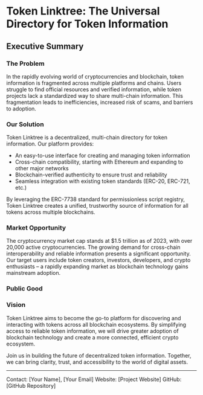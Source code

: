 # Token Linktree: The Universal Directory for Token Information

## Executive Summary

### The Problem
In the rapidly evolving world of cryptocurrencies and blockchain, token information is fragmented across multiple platforms and chains. Users struggle to find official resources and verified information, while token projects lack a standardized way to share multi-chain information. This fragmentation leads to inefficiencies, increased risk of scams, and barriers to adoption.

### Our Solution
Token Linktree is a decentralized, multi-chain directory for token information. Our platform provides:
- An easy-to-use interface for creating and managing token information
- Cross-chain compatibility, starting with Ethereum and expanding to other major networks
- Blockchain-verified authenticity to ensure trust and reliability
- Seamless integration with existing token standards (ERC-20, ERC-721, etc.)

By leveraging the ERC-7738 standard for permissionless script registry, Token Linktree creates a unified, trustworthy source of information for all tokens across multiple blockchains.

### Market Opportunity
The cryptocurrency market cap stands at $1.5 trillion as of 2023, with over 20,000 active cryptocurrencies. The growing demand for cross-chain interoperability and reliable information presents a significant opportunity. Our target users include token creators, investors, developers, and crypto enthusiasts – a rapidly expanding market as blockchain technology gains mainstream adoption.

### Public Good

### Vision
Token Linktree aims to become the go-to platform for discovering and interacting with tokens across all blockchain ecosystems. By simplifying access to reliable token information, we will drive greater adoption of blockchain technology and create a more connected, efficient crypto ecosystem.

Join us in building the future of decentralized token information. Together, we can bring clarity, trust, and accessibility to the world of digital assets.

---

Contact: [Your Name], [Your Email]
Website: [Project Website]
GitHub: [GitHub Repository]
